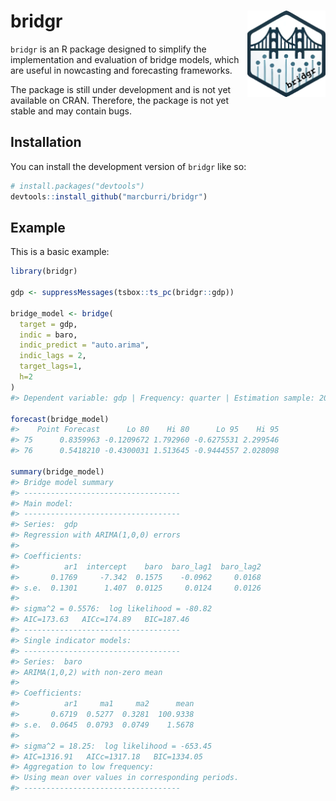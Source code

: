 
<!-- README.md is generated from README.Rmd. Please edit that file -->

# bridgr <a><img src="man/figures/logo.png" align="right" height="138"></a>

<!-- badges: start -->
<!-- badges: end -->

`bridgr` is an R package designed to simplify the implementation and
evaluation of bridge models, which are useful in nowcasting and
forecasting frameworks.

The package is still under development and is not yet available on CRAN.
Therefore, the package is not yet stable and may contain bugs.

## Installation

You can install the development version of `bridgr` like so:

``` r
# install.packages("devtools")
devtools::install_github("marcburri/bridgr")
```

## Example

This is a basic example:

``` r
library(bridgr)

gdp <- suppressMessages(tsbox::ts_pc(bridgr::gdp))

bridge_model <- bridge(
  target = gdp, 
  indic = baro, 
  indic_predict = "auto.arima", 
  indic_lags = 2, 
  target_lags=1, 
  h=2
)
#> Dependent variable: gdp | Frequency: quarter | Estimation sample: 2004-04-01 - 2022-10-01 | Forecast horizon: 2 quarter(s)

forecast(bridge_model)
#>    Point Forecast      Lo 80    Hi 80      Lo 95    Hi 95
#> 75      0.8359963 -0.1209672 1.792960 -0.6275531 2.299546
#> 76      0.5418210 -0.4300031 1.513645 -0.9444557 2.028098

summary(bridge_model)
#> Bridge model summary
#> -----------------------------------
#> Main model:
#> -----------------------------------
#> Series:  gdp 
#> Regression with ARIMA(1,0,0) errors 
#> 
#> Coefficients:
#>          ar1  intercept    baro  baro_lag1  baro_lag2
#>       0.1769     -7.342  0.1575    -0.0962     0.0168
#> s.e.  0.1301      1.407  0.0125     0.0124     0.0126
#> 
#> sigma^2 = 0.5576:  log likelihood = -80.82
#> AIC=173.63   AICc=174.89   BIC=187.46
#> -----------------------------------
#> Single indicator models:
#> -----------------------------------
#> Series:  baro 
#> ARIMA(1,0,2) with non-zero mean 
#> 
#> Coefficients:
#>          ar1     ma1     ma2      mean
#>       0.6719  0.5277  0.3281  100.9338
#> s.e.  0.0645  0.0793  0.0749    1.5678
#> 
#> sigma^2 = 18.25:  log likelihood = -653.45
#> AIC=1316.91   AICc=1317.18   BIC=1334.05
#> Aggregation to low frequency:
#> Using mean over values in corresponding periods.
#> -----------------------------------
```
